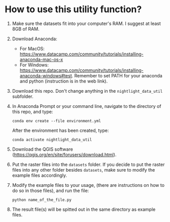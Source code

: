 # How to use this utility function?

1. Make sure the datasets fit into your computer's RAM. I suggest at least 8GB of RAM.

2. Download Anaconda:

    - For MacOS: https://www.datacamp.com/community/tutorials/installing-anaconda-mac-os-x
    - For Windows: https://www.datacamp.com/community/tutorials/installing-anaconda-windows#test. Remember to set PATH for your anaconda and python (instruction is in the web link).

3. Download this repo. Don't change anything in the `nightlight_data_util` subfolder.

4. In Anaconda Prompt or your command line, navigate to the directory of this repo, and type:

    ```
    conda env create --file environment.yml
    ```

    After the environment has been created, type:

    ```
    conda activate nightlight_data_util
    ```

5. Download the QGIS software (https://qgis.org/en/site/forusers/download.html).

6. Put the raster files into the `datasets` folder. If you decide to put the raster files into any other folder besides `datasets`, make sure to modify the example files accordingly.

7. Modify the example files to your usage, (there are instructions on how to do so in those files), and run the file:

    ```
    python name_of_the_file.py
    ```

8. The result file(s) will be spitted out in the same directory as example files.
